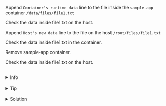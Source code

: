 
Append `Container's runtime data` line to the file inside the `sample-app` container `/data/files/file1.txt`

Check the data inside file1.txt on the host.

Append `Host's new data` line to the file on the host `/root/files/file1.txt`

Check the data inside file1.txt in the container.

Remove sample-app container.

Check the data inside file1.txt on the host.

<br>
<details><summary>Info</summary>
<br>

```plain
Docs https://docs.docker.com/storage/volumes/

Volume - allow to persist container's data.
```

</details>

<br>
<details><summary>Tip</summary>
<br>

```plain
Use -f flag to force deletion of the running container.

Use `>>` to append line to the file.
```

</details>


<br>
<details><summary>Solution</summary>
<br>

<br>

Append the line  `Container's runtime data` to the file1 inside the container:

<br>

```plain
docker exec sample-app echo "Container's runtime data" >> /data/files/file1.txt
```

<br>

Cat `file1.txt` on the host:

<br>

```plain
cat /root/files/file1.txt
```{{exec}}

<br>

Append the line  `Host's new data` to the file1 on the host:

<br>

```plain
echo "Host's new data" >> /root/files/file1.txt
```{{exec}}

<br>

Cat `file1.txt` in the container:

<br>

```plain
docker exec sample-app cat /data/files/file1.txt
```{{exec}}

<br>

Remove sample-app container:

<br>

```plain
docker rm -f sample-app

Or

docker stop sample-app && docker rm sample-app
```{{exec}}

<br>

Cat `file1.txt` on the host:

<br>

```plain
cat /root/files/file1.txt
```{{exec}}


</details>